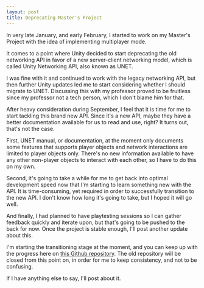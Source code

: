 ```yaml
---
layout: post
title: Deprecating Master's Project
---
```


In very late January, and early February, I started to work on my Master's Project with the idea of implementing multiplayer mode.

It comes to a point where Unity decided to start deprecating the old networking API in favor of a new server-client networking model, which is called Unity Networking API, also known as UNET.

I was fine with it and continued to work with the legacy networking API, but then further Unity updates led me to start considering whether I should migrate to UNET. Discussing this with my professor proved to be fruitless since my professor not a tech person, which I don't blame him for that. 

After heavy consideration during September, I feel that it is time for me to start tackling this brand new API. Since it's a new API, maybe they have a better documentation available for us to read and use, right? It turns out, that's not the case.

First, UNET manual, or documentation, at the moment only documents some features that supports player objects and network interactions are limited to player objects only. There's no new information available to have any other non-player objects to interact with each other, so I have to do this on my own.

Second, it's going to take a while for me to get back into optimal development speed now that I'm starting to learn something new with the API. It is time-consuming, yet required in order to successfully transition to the new API. I don't know how long it's going to take, but I hoped it will go well.

And finally, I had planned to have playtesting sessions so I can gather feedback quickly and iterate upon, but that's going to be pushed to the back for now. Once the project is stable enough, I'll post another update about this.

I'm starting the transitioning stage at the moment, and you can keep up with the progress here on [this Github repository](https://github.com/tommai78101/Unity-UNET-RTS). The old repository will be closed from this point on, in order for me to keep consistency, and not to be confusing. 

If I have anything else to say, I'll post about it.